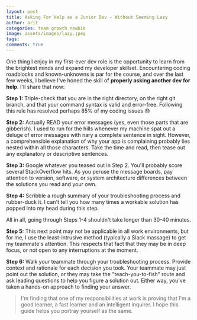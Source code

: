 ```yaml
---
layout: post
title: Asking For Help as a Junior Dev - Without Seeming Lazy
author: arit
categories: team growth newbie
image: assets/images/lazy.jpeg
tags:
comments: true
---
```


One thing I enjoy in my first-ever dev role is the opportunity to learn from the brightest minds and expand my developer skillset. Encountering coding roadblocks and known-unknowns is par for the course, and over the last few weeks, I believe I've honed the skill of **properly asking another dev for help**. I'll share that now:

**Step 1:** Triple-check that you are in the right directory, on the right git branch, and that your command syntax is valid and error-free. Following this rule has resolved perhaps 85% of my coding issues 😓

**Step 2:** Actually READ your error messages (yes, even those parts that are gibberish). I used to run for the hills whenever my machine spat out a deluge of error messages with nary a complete sentence in sight. However, a comprehensible explanation of why your app is complaining probably lies nested within all those characters. Take the time and read, then tease out any explanatory or descriptive sentences.

**Step 3:** Google whatever you teased out in Step 2. You'll probably score several StackOverflow hits. As you peruse the message boards, pay attention to version, software, or system architecture differences between the solutions you read and your own.

**Step 4:** Scribble a rough summary of your troubleshooting process and rubber-duck it. I can't tell you how many times a workable solution has popped into my head during this step.

All in all, going through Steps 1-4 shouldn't take longer than 30-40 minutes.

**Step 5:** This next point may not be applicable in all work environments, but for me, I use the least-intrusive method (typically a Slack massage) to get my teammate's attention. This respects that fact that they may be in deep focus, or not open to any interruptions at the moment.

**Step 6:** Walk your teammate through your troubleshooting process. Provide context and rationale for each decision you took. Your teammate may just point out the solution, or they may take the "teach-you-to-fish" route and ask leading questions to help you figure a solution out. Either way, you've taken a hands-on approach to finding your answer.

>I'm finding that one of my responsibilities at work is proving that I'm a good learner, a fast learner and an intelligent inquirer. I hope this guide helps you portray yourself as the same.
